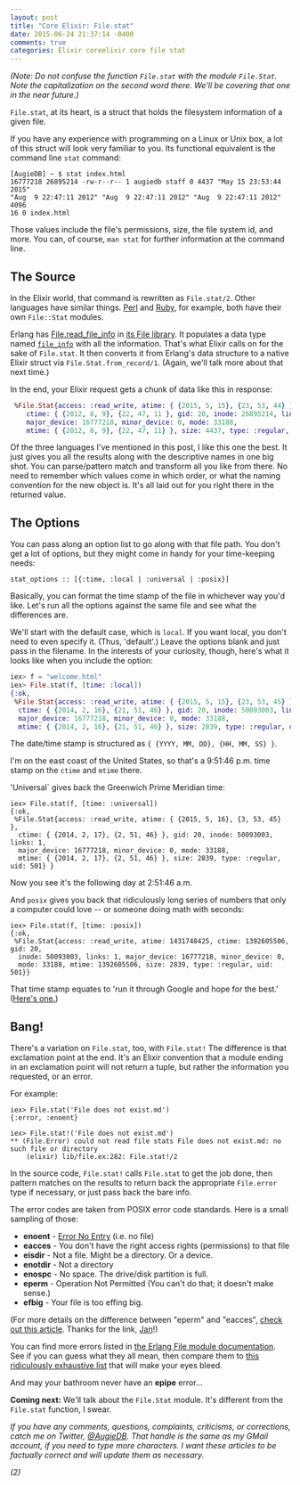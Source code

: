 ```yaml
---
layout: post
title: "Core Elixir: File.stat"
date: 2015-06-24 21:37:14 -0400
comments: true
categories: Elixir coreelixir core file stat
---
```


_(Note: Do not confuse the function `File.stat` with the module `File.Stat`.  Note the capitalization on the second word there.  We'll be covering that one in the near future.)_

`File.stat`, at its heart, is a struct that holds the filesystem information of a given file.

If you have any experience with programming on a Linux or Unix box, a lot of this struct will look very familiar to you.  Its functional equivalent is the command line `stat` command:

```
[AugieDB] ~ $ stat index.html
16777218 26895214 -rw-r--r-- 1 augiedb staff 0 4437 "May 15 23:53:44 2015" 
"Aug  9 22:47:11 2012" "Aug  9 22:47:11 2012" "Aug  9 22:47:11 2012" 4096 
16 0 index.html
```

Those values include the file's permissions, size, the file system id, and more. You can, of course, `man stat` for further information at the command line.


## The Source

In the Elixir world, that command is rewritten as `File.stat/2`.  Other languages have similar things.  [Perl](http://perldoc.perl.org/File/stat.html) and [Ruby](http://ruby-doc.org/core-2.2.2/File/Stat.html), for example, both have their own `File::Stat` modules.

Erlang has [File.read_file_info](http://www.erlang.org/doc/man/file.html#read_file_info-1) in [its File library](http://www.erlang.org/doc/man/file.html#read_file_info-1).  It populates a data type named [`file_info`](http://www.erlang.org/doc/man/file.html#type-file_info) with all the information.  That's what Elixir calls on for the sake of `File.stat`.  It then converts it from Erlang's data structure to a native Elixir struct via `File.Stat.from_record/1`. (Again, we'll talk more about that next time.)

In the end, your Elixir request gets a chunk of data like this in response:

```elixir
 %File.Stat{access: :read_write, atime: { {2015, 5, 15}, {23, 53, 44} },
    ctime: { {2012, 8, 9}, {22, 47, 11 }, gid: 20, inode: 26895214, links: 1,
    major_device: 16777218, minor_device: 0, mode: 33188,
    mtime: { {2012, 8, 9}, {22, 47, 11} }, size: 4437, type: :regular, uid: 501} }
```

Of the three languages I've mentioned in this post, I like this one the best.  It just gives you all the results along with the descriptive names in one big shot.  You can parse/pattern match and transform all you like from there.  No need to remember which values come in which order, or what the naming convention for the new object is.  It's all laid out for you right there in the returned value.


## The Options

You can pass along an option list to go along with that file path.  You don't get a lot of options, but they might come in handy for your time-keeping needs:

```
stat_options :: [{:time, :local | :universal | :posix}]
```

Basically, you can format the time stamp of the file in whichever way you'd like.  Let's run all the options against the same file and see what the differences are.

We'll start with the default case, which is `local`.  If you want local, you don't need to even specify it.  (Thus, 'default'.)  Leave the options blank and just pass in the filename.  In the interests of your curiosity, though, here's what it looks like when you include the option:

```elixir
iex> f = "welcome.html"
iex> File.stat(f, [time: :local])
{:ok,
 %File.Stat{access: :read_write, atime: { {2015, 5, 15}, {23, 53, 45} },
  ctime: { {2014, 2, 16}, {21, 51, 46} }, gid: 20, inode: 50093003, links: 1,
  major_device: 16777218, minor_device: 0, mode: 33188,
  mtime: { {2014, 2, 16}, {21, 51, 46} }, size: 2839, type: :regular, uid: 501} }
```

The date/time stamp is structured as `{ {YYYY, MM, DD}, {HH, MM, SS} }`.

I'm on the east coast of the United States, so that's a 9:51:46 p.m. time stamp on the `ctime` and `mtime` there.
 
'Universal` gives back the Greenwich Prime Meridian time:
 
```
iex> File.stat(f, [time: :universal])
{:ok,
 %File.Stat{access: :read_write, atime: { {2015, 5, 16}, {3, 53, 45} },
  ctime: { {2014, 2, 17}, {2, 51, 46} }, gid: 20, inode: 50093003, links: 1,
  major_device: 16777218, minor_device: 0, mode: 33188,
  mtime: { {2014, 2, 17}, {2, 51, 46} }, size: 2839, type: :regular, uid: 501} }
```

Now you see it's the following day at 2:51:46 a.m. 

And `posix` gives you back that ridiculously long series of numbers that only a computer could love -- or someone doing math with seconds:

```
iex> File.stat(f, [time: :posix])
{:ok,
 %File.Stat{access: :read_write, atime: 1431748425, ctime: 1392605506, gid: 20,
  inode: 50093003, links: 1, major_device: 16777218, minor_device: 0,
  mode: 33188, mtime: 1392605506, size: 2839, type: :regular, uid: 501}}
```

That time stamp equates to 'run it through Google and hope for the best.'  ([Here's one.](http://www.epochconverter.com))


## Bang!  

There's a variation on `File.stat`, too, with `File.stat!`  The difference is that exclamation point at the end.  It's an Elixir convention that a module ending in an exclamation point will not return a tuple, but rather the information you requested, or an error.

For example:

```
iex> File.stat('File does not exist.md')
{:error, :enoent}

iex> File.stat!('File does not exist.md')
** (File.Error) could not read file stats File does not exist.md: no such file or directory
    (elixir) lib/file.ex:282: File.stat!/2
```

In the source code, `File.stat!` calls `File.stat` to get the job done, then pattern matches on the results to return back the appropriate `File.error` type if necessary, or just pass back the bare info.

The error codes are taken from POSIX error code standards. Here is a small sampling of those:

* __enoent__ - [Error No Entry](http://stackoverflow.com/questions/19902828/why-does-enoent-mean-no-such-file-or-directory) (i.e. no file)
* __eacces__ - You don't have the right access rights (permissions) to that file
* __eisdir__ - Not a file. Might be a directory. Or a device. 
* __enotdir__ - Not a directory
* __enospc__ - No space.  The drive/disk partition is full.
* __eperm__ - Operation Not Permitted (You can't do that; it doesn't make sense.)
* __efbig__ - Your file is too effing big. 

(For more details on the difference between "eperm" and "eacces", [check out this article](http://www.comicbookdb.com/graphics/comic_graphics/1/679/32616_20150118104424_large.jpg).  Thanks for the link, [Jan](https://github.com/jandudulski)!)

You can find more errors listed in [the Erlang File module documentation](http://www.erlang.org/doc/man/file.html).  See if you can guess what they all mean, then compare them to [this ridiculously exhaustive list](http://www.ioplex.com/~miallen/errcmp.html) that will make your eyes bleed.  

And may your bathroom never have an __epipe__ error...

__Coming next:__ We'll talk about the `File.Stat` module.  It's different from the `File.stat` function, I swear.

_If you have any comments, questions, complaints, criticisms, or corrections, catch me on Twitter, [@AugieDB](https://twitter.com/augiedb).  That handle is the same as my GMail account, if you need to type more characters. I want these articles to be factually correct and will update them as necessary._

_(2)_
